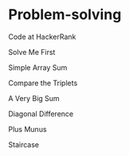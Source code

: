 # Problem-solving

Code at HackerRank

Solve Me First<br>

Simple Array Sum <br>

Compare the Triplets <br>

A Very Big Sum <br>

Diagonal Difference<br>

Plus Munus<br>

Staircase

